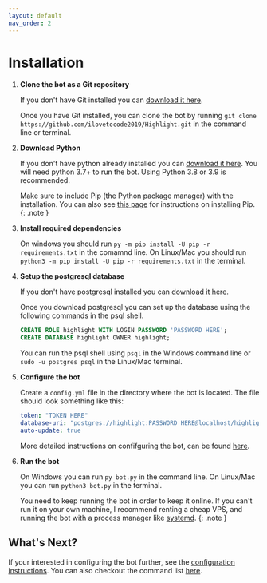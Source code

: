 ```yaml
---
layout: default
nav_order: 2
---
```


# Installation

1. **Clone the bot as a Git repository**

    If you don't have Git installed you can [download it here](https://git-scm.com/downloads).

    Once you have Git installed, you can clone the bot by running `git clone https://github.com/ilovetocode2019/Highlight.git` in the command line or terminal.

2. **Download Python**

    If you don't have python already installed you can [download it here](https://www.python.org/downloads/). You will need python 3.7+ to run the bot. Using Python 3.8 or 3.9 is recommended.

    Make sure to include Pip (the Python package manager) with the installation. You can also see [this page](https://pip.pypa.io/en/latest/installing/) for instructions on installing Pip.
    {: .note }

3. **Install required dependencies**

    On windows you should run `py -m pip install -U pip -r requirements.txt` in the comamnd line. On Linux/Mac you should run `python3 -m pip install -U pip -r requirements.txt` in the terminal.

4. **Setup the postgresql database**

    If you don't have postgresql installed you can [download it here](https://www.postgresql.org/download/).

    Once you download postgresql you can set up the database using the following commands in the psql shell.

    ```sql
    CREATE ROLE highlight WITH LOGIN PASSWORD 'PASSWORD HERE';
    CREATE DATABASE highlight OWNER highlight;
    ```

    You can run the psql shell using `psql` in the Windows command line or `sudo -u postgres psql` in the Linux/Mac terminal.

5. **Configure the bot**

    Create a `config.yml` file in the directory where the bot is located. The file should look something like this:

    ```yml
    token: "TOKEN HERE"
    database-uri: "postgres://highlight:PASSWORD HERE@localhost/highlight"
    auto-update: true
    ```

    More detailed instructions on confifguring the bot, can be found [here](configuration).

6. **Run the bot**

    On Windows you can run `py bot.py` in the command line. On Linux/Mac you can run `python3 bot.py` in the terminal.

    You need to keep running the bot in order to keep it online. If you can't run it on your own machine, I recommend renting a cheap VPS, and running the bot with a process manager like [systemd](https://en.wikipedia.org/wiki/Systemd).
    {: .note }

## What's Next?

If your interested in configuring the bot further, see the [configuration instructions](configuration). You can also checkout the command list [here](commands).
